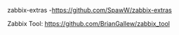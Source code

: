 zabbix-extras
-https://github.com/SpawW/zabbix-extras

Zabbix Tool:
	https://github.com/BrianGallew/zabbix_tool

